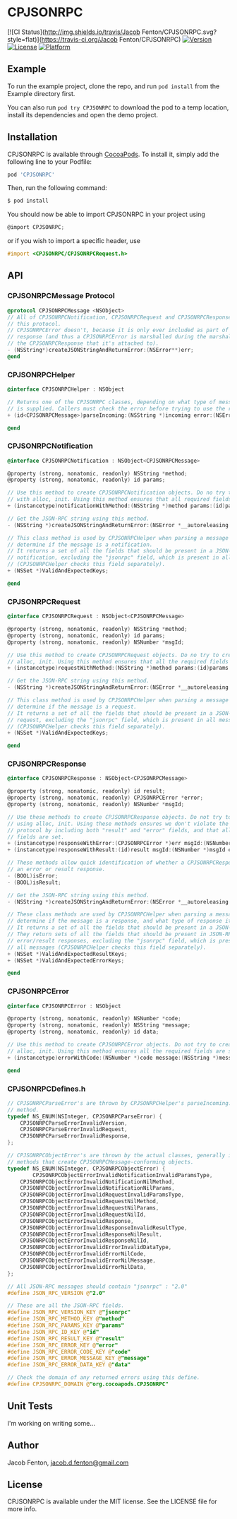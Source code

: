 # CPJSONRPC

[![CI Status](http://img.shields.io/travis/Jacob Fenton/CPJSONRPC.svg?style=flat)](https://travis-ci.org/Jacob Fenton/CPJSONRPC)
[![Version](https://img.shields.io/cocoapods/v/CPJSONRPC.svg?style=flat)](http://cocoapods.org/pods/CPJSONRPC)
[![License](https://img.shields.io/cocoapods/l/CPJSONRPC.svg?style=flat)](http://cocoapods.org/pods/CPJSONRPC)
[![Platform](https://img.shields.io/cocoapods/p/CPJSONRPC.svg?style=flat)](http://cocoapods.org/pods/CPJSONRPC)

## Example

To run the example project, clone the repo, and run `pod install` from the Example directory first.

You can also run `pod try CPJSONRPC` to download the pod to a temp location, install its dependencies and open the demo project.

## Installation

CPJSONRPC is available through [CocoaPods](http://cocoapods.org). To install
it, simply add the following line to your Podfile:

```ruby
pod 'CPJSONRPC'
```

Then, run the following command:

```bash
$ pod install
```

You should now be able to import CPJSONRPC in your project using
```objective-c
@import CPJSONRPC;
```
or if you wish to import a specific header, use
```objective-c
#import <CPJSONRPC/CPJSONRPCRequest.h>
```

## API

### CPJSONRPCMessage Protocol

```objective-c
@protocol CPJSONRPCMessage <NSObject>
// All of CPJSONRPCNotification, CPJSONRPCRequest and CPJSONRPCResponse implement
// this protocol.
// CPJSONRPCError doesn't, because it is only ever included as part of a JSON-RPC
// response (and thus a CPJSONRPCError is marshalled during the marshalling of
// the CPJSONRPCResponse that it's attached to).
- (NSString*)createJSONStringAndReturnError:(NSError**)err;
@end
```

### CPJSONRPCHelper

```objective-c
@interface CPJSONRPCHelper : NSObject

// Returns one of the CPJSONRPC classes, depending on what type of message
// is supplied. Callers must check the error before trying to use the returned class.
+ (id<CPJSONRPCMessage>)parseIncoming:(NSString *)incoming error:(NSError *__autoreleasing *)err;

@end
```

### CPJSONRPCNotification

```objective-c
@interface CPJSONRPCNotification : NSObject<CPJSONRPCMessage>

@property (strong, nonatomic, readonly) NSString *method;
@property (strong, nonatomic, readonly) id params;

// Use this method to create CPJSONRPCNotification objects. Do no try to create
// with alloc, init. Using this method ensures that all required fields are set.
+ (instancetype)notificationWithMethod:(NSString *)method params:(id)params error:(NSError *__autoreleasing *)err;

// Get the JSON-RPC string using this method.
- (NSString *)createJSONStringAndReturnError:(NSError *__autoreleasing *)err;

// This class method is used by CPJSONRPCHelper when parsing a message to
// determine if the message is a notification.
// It returns a set of all the fields that should be present in a JSON-RPC
// notification, excluding the "jsonrpc" field, which is present in all messages
// (CPJSONRPCHelper checks this field separately).
+ (NSSet *)ValidAndExpectedKeys;

@end
```

### CPJSONRPCRequest

```objective-c
@interface CPJSONRPCRequest : NSObject<CPJSONRPCMessage>

@property (strong, nonatomic, readonly) NSString *method;
@property (strong, nonatomic, readonly) id params;
@property (strong, nonatomic, readonly) NSNumber *msgId;

// Use this method to create CPJSONRPCRequest objects. Do no try to create with
// alloc, init. Using this method ensures that all the required fields are set.
+ (instancetype)requestWithMethod:(NSString *)method params:(id)params msgId:(NSNumber *)msgId error:(NSError *__autoreleasing *)err;

// Get the JSON-RPC string using this method.
- (NSString *)createJSONStringAndReturnError:(NSError *__autoreleasing *)err;

// This class method is used by CPJSONRPCHelper when parsing a message to
// determine if the message is a request.
// It returns a set of all the fields that should be present in a JSON-RPC
// request, excluding the "jsonrpc" field, which is present in all messages
// (CPJSONRPCHelper checks this field separately).
+ (NSSet *)ValidAndExpectedKeys;

@end
```

### CPJSONRPCResponse

```objective-c
@interface CPJSONRPCResponse : NSObject<CPJSONRPCMessage>

@property (strong, nonatomic, readonly) id result;
@property (strong, nonatomic, readonly) CPJSONRPCError *error;
@property (strong, nonatomic, readonly) NSNumber *msgId;

// Use these methods to create CPJSONRPCResponse objects. Do not try to create
// using alloc, init. Using these methods ensures we don't violate the JSON-RPC
// protocol by including both "result" and "error" fields, and that all required
// fields are set.
+ (instancetype)responseWithError:(CPJSONRPCError *)err msgId:(NSNumber *)msgId;
+ (instancetype)responseWithResult:(id)result msgId:(NSNumber *)msgId error:(NSError *__autoreleasing *)err;

// These methods allow quick identification of whether a CPJSONRPCResponse is
// an error or result response.
- (BOOL)isError;
- (BOOL)isResult;

// Get the JSON-RPC string using this method.
- (NSString *)createJSONStringAndReturnError:(NSError *__autoreleasing *)err;

// These class methods are used by CPJSONRPCHelper when parsing a message to
// determine if the message is a response, and what type of response it is.
// It returns a set of all the fields that should be present in a JSON-RPC
// They return sets of all the fields that should be present in JSON-RPC
// error/result responses, excluding the "jsonrpc" field, which is present in
// all messages (CPJSONRPCHelper checks this field separately).
+ (NSSet *)ValidAndExpectedResultKeys;
+ (NSSet *)ValidAndExpectedErrorKeys;

@end
```

### CPJSONRPCError

```objective-c
@interface CPJSONRPCError : NSObject

@property (strong, nonatomic, readonly) NSNumber *code;
@property (strong, nonatomic, readonly) NSString *message;
@property (strong, nonatomic, readonly) id data;

// Use this method to create CPJSONRPCError objects. Do not try to create using
// alloc, init. Using this method ensures all the required fields are set.
+ (instancetype)errorWithCode:(NSNumber *)code message:(NSString *)message data:(id)data error:(NSError *__autoreleasing *)err;

@end
```

### CPJSONRPCDefines.h

```objective-c
// CPJSONRPCParseError's are thrown by CPJSONRPCHelper's parseIncoming:error:
// method.
typedef NS_ENUM(NSInteger, CPJSONRPCParseError) {
    CPJSONRPCParseErrorInvalidVersion,
    CPJSONRPCParseErrorInvalidRequest,
    CPJSONRPCParseErrorInvalidResponse,
};

// CPJSONRPCObjectError's are thrown by the actual classes, generally in the
// methods that create CPJSONRPCMessage-conforming objects.
typedef NS_ENUM(NSInteger, CPJSONRPCObjectError) {
		CPJSONRPCObjectErrorInvalidNotificationInvalidParamsType,
    CPJSONRPCObjectErrorInvalidNotificationNilMethod,
    CPJSONRPCObjectErrorInvalidNotificationNilParams,
    CPJSONRPCObjectErrorInvalidRequestInvalidParamsType,
    CPJSONRPCObjectErrorInvalidRequestNilMethod,
    CPJSONRPCObjectErrorInvalidRequestNilParams,
    CPJSONRPCObjectErrorInvalidRequestNilId,
    CPJSONRPCObjectErrorInvalidResponse,
    CPJSONRPCObjectErrorInvalidResponseInvalidResultType,
    CPJSONRPCObjectErrorInvalidResponseNilResult,
    CPJSONRPCObjectErrorInvalidResponseNilId,
    CPJSONRPCObjectErrorInvalidErrorInvalidDataType,
    CPJSONRPCObjectErrorInvalidErrorNilCode,
    CPJSONRPCObjectErrorInvalidErrorNilMessage,
    CPJSONRPCObjectErrorInvalidErrorNilData,
};

// All JSON-RPC messages should contain "jsonrpc" : "2.0"
#define JSON_RPC_VERSION @"2.0"

// These are all the JSON-RPC fields.
#define JSON_RPC_VERSION_KEY @"jsonrpc"
#define JSON_RPC_METHOD_KEY @"method"
#define JSON_RPC_PARAMS_KEY @"params"
#define JSON_RPC_ID_KEY @"id"
#define JSON_RPC_RESULT_KEY @"result"
#define JSON_RPC_ERROR_KEY @"error"
#define JSON_RPC_ERROR_CODE_KEY @"code"
#define JSON_RPC_ERROR_MESSAGE_KEY @"message"
#define JSON_RPC_ERROR_DATA_KEY @"data"

// Check the domain of any returned errors using this define.
#define CPJSONRPC_DOMAIN @"org.cocoapods.CPJSONRPC"
```

## Unit Tests

I'm working on writing some...

## Author

Jacob Fenton, jacob.d.fenton@gmail.com

## License

CPJSONRPC is available under the MIT license. See the LICENSE file for more info.
